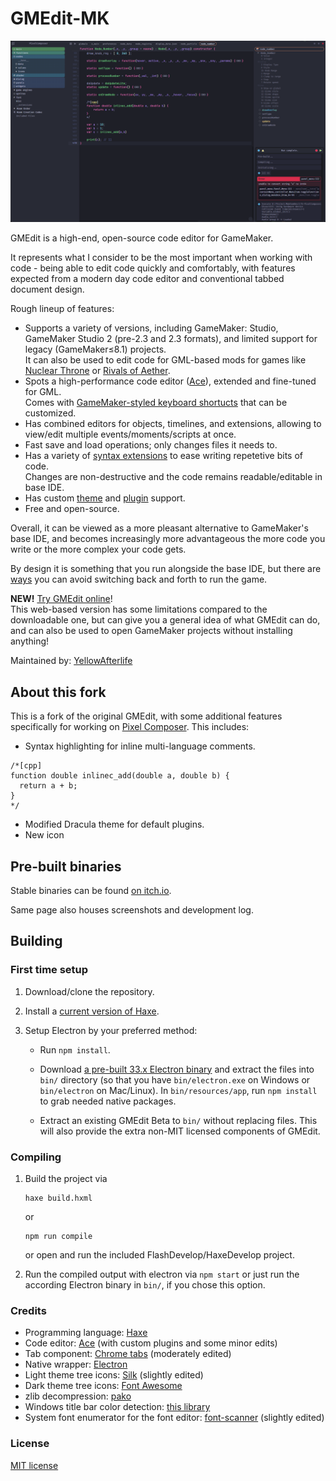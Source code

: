 # GMEdit-MK

![screenshot](https://github.com/Ttanasart-pt/GMEdit-MK/blob/bef1ce76cf9e553e211f52f9ab3932e59627a7f8/art/media/mk1.png)

GMEdit is a high-end, open-source code editor for GameMaker.

It represents what I consider to be the most important when working with code - being able to edit code quickly and comfortably, with features expected from a modern day code editor and conventional tabbed document design.

Rough lineup of features:

- Supports a variety of versions, including GameMaker: Studio, GameMaker Studio 2 (pre-2.3 and 2.3 formats), and limited support for legacy (GameMaker≤8.1) projects.  
  It can also be used to edit code for GML-based mods for games like [Nuclear Throne](https://yal.cc/ntt-modding-faq/) or [Rivals of Aether](https://rivalsofaether.com/introduction/).
- Spots a high-performance code editor ([Ace](https://ace.c9.io/)), extended and fine-tuned for GML.  
  Comes with [GameMaker-styled keyboard shortucts](http://github.com/GameMakerDiscord/GMEdit/wiki/Keyboard-shortcuts) that can be customized.
- Has combined editors for objects, timelines, and extensions, allowing to view/edit multiple events/moments/scripts at once.
- Fast save and load operations; only changes files it needs to.
- Has a variety of [syntax extensions](https://github.com/YellowAfterlife/GMEdit/wiki) to ease writing repetetive bits of code.  
  Changes are non-destructive and the code remains readable/editable in base IDE.
- Has custom [theme](https://github.com/YellowAfterlife/GMEdit/wiki/Using-themes)
  and [plugin](https://github.com/YellowAfterlife/GMEdit/wiki/Using-plugins) support.
- Free and open-source.

Overall, it can be viewed as a more pleasant alternative to GameMaker's base  IDE, and becomes increasingly more advantageous the more code you write or the more complex your code gets.

By design it is something that you run alongside the base IDE, but there are [ways](https://github.com/YellowAfterlife/GMEdit/wiki/Running-games-from-GMEdit) you can avoid switching back and forth to run the game.

**NEW!** [Try GMEdit online](https://yellowafterlife.github.io/GMEdit/)!  
This web-based version has some limitations compared to the downloadable one, but can give you a general idea of what GMEdit can do, and can also be used to open GameMaker projects without installing anything!

Maintained by: [YellowAfterlife](https://yal.cc)

## About this fork

This is a fork of the original GMEdit, with some additional features specifically for working on [Pixel Composer](https://github.com/Ttanasart-pt/Pixel-Composer). This includes:

- Syntax highlighting for inline multi-language comments.

```
/*[cpp]
function double inlinec_add(double a, double b) {
  return a + b;
}
*/ 
```
- Modified Dracula theme for default plugins.
- New icon

## Pre-built binaries

Stable binaries can be found [on itch.io](https://yellowafterlife.itch.io/gmedit).

Same page also houses screenshots and development log.

## Building

### First time setup
1. Download/clone the repository.
2. Install a [current version of Haxe](https://haxe.org/download/).
3. Setup Electron by your preferred method:

   * Run `npm install`.
 
   * Download [a pre-built 33.x Electron binary](https://github.com/electron/electron/releases) and
     extract the files into `bin/` directory (so that you have `bin/electron.exe` on Windows or
     `bin/electron` on Mac/Linux). In `bin/resources/app`, run `npm install` to grab needed native
     packages.
 
   * Extract an existing GMEdit Beta to `bin/` without replacing files. This will also provide the
     extra non-MIT licensed components of GMEdit.
  
### Compiling
1. Build the project via
   ```
   haxe build.hxml
   ```
   or
   ```
   npm run compile
   ```
   or open and run the included FlashDevelop/HaxeDevelop project.

1. Run the compiled output with electron via `npm start` or just run the according Electron binary in
   `bin/`, if you chose this option.

### Credits

* Programming language: [Haxe](https://haxe.org)
* Code editor: [Ace](https://ace.c9.io/) (with custom plugins and some minor edits)
* Tab component: [Chrome tabs](https://github.com/adamschwartz/chrome-tabs) (moderately edited)
* Native wrapper: [Electron](https://electronjs.org/)
* Light theme tree icons: [Silk](http://www.famfamfam.com/lab/icons/silk/) (slightly edited)
* Dark theme tree icons: [Font Awesome](https://fontawesome.com/)
* zlib decompression: [pako](https://github.com/nodeca/pako)
* Windows title bar color detection: [this library](https://github.com/loilo/windows-titlebar-color)
* System font enumerator for the font editor: [font-scanner](https://www.npmjs.com/package/font-scanner) (slightly edited)

### License

[MIT license](https://opensource.org/licenses/mit-license.php)
